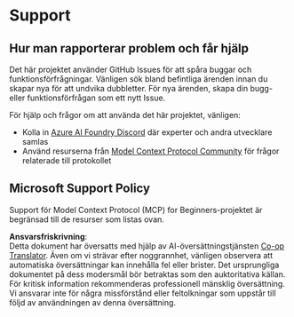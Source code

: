 <!--
CO_OP_TRANSLATOR_METADATA:
{
  "original_hash": "b3cffaf217113101e21eba532be806ea",
  "translation_date": "2025-07-13T15:22:27+00:00",
  "source_file": "SUPPORT.md",
  "language_code": "sv"
}
-->
# Support

## Hur man rapporterar problem och får hjälp  

Det här projektet använder GitHub Issues för att spåra buggar och funktionsförfrågningar. Vänligen sök bland befintliga 
ärenden innan du skapar nya för att undvika dubbletter. För nya ärenden, skapa din bugg- eller 
funktionsförfrågan som ett nytt Issue.

För hjälp och frågor om att använda det här projektet, vänligen:
- Kolla in [Azure AI Foundry Discord](https://discord.com/invite/ByRwuEEgH4) där experter och andra utvecklare samlas
- Använd resurserna från [Model Context Protocol Community](https://modelcontextprotocol.io/community/) för frågor relaterade till protokollet

## Microsoft Support Policy  

Support för Model Context Protocol (MCP) for Beginners-projektet är begränsad till de resurser som listas ovan.

**Ansvarsfriskrivning**:  
Detta dokument har översatts med hjälp av AI-översättningstjänsten [Co-op Translator](https://github.com/Azure/co-op-translator). Även om vi strävar efter noggrannhet, vänligen observera att automatiska översättningar kan innehålla fel eller brister. Det ursprungliga dokumentet på dess modersmål bör betraktas som den auktoritativa källan. För kritisk information rekommenderas professionell mänsklig översättning. Vi ansvarar inte för några missförstånd eller feltolkningar som uppstår till följd av användningen av denna översättning.
